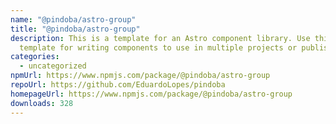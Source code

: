 ```yaml
---
name: "@pindoba/astro-group"
title: "@pindoba/astro-group"
description: This is a template for an Astro component library. Use this
  template for writing components to use in multiple projects or publish to NPM.
categories:
  - uncategorized
npmUrl: https://www.npmjs.com/package/@pindoba/astro-group
repoUrl: https://github.com/EduardoLopes/pindoba
homepageUrl: https://www.npmjs.com/package/@pindoba/astro-group
downloads: 328
---
```

